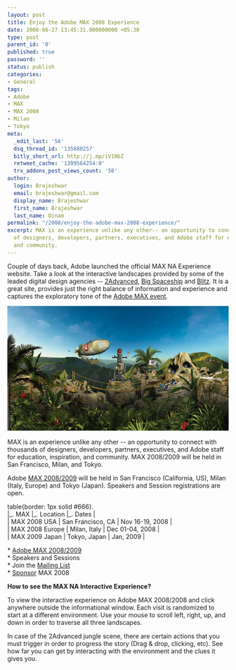 ```yaml
---
layout: post
title: Enjoy the Adobe MAX 2008 Experience
date: 2008-06-27 13:45:31.000000000 +05:30
type: post
parent_id: '0'
published: true
password: ''
status: publish
categories:
- General
tags:
- Adobe
- MAX
- MAX 2008
- Milan
- Tokyo
meta:
  _edit_last: '56'
  dsq_thread_id: '135680257'
  bitly_short_url: http://j.mp/iV1NbZ
  retweet_cache: '1309564254:0'
  trx_addons_post_views_count: '50'
author:
  login: Brajeshwar
  email: brajeshwar@gmail.com
  display_name: Brajeshwar
  first_name: Brajeshwar
  last_name: Oinam
permalink: "/2008/enjoy-the-adobe-max-2008-experience/"
excerpt: MAX is an experience unlike any other-- an opportunity to connect with thousands
  of designers, developers, partners, executives, and Adobe staff for education, inspiration,
  and community.
---
```

<p>Couple of days back, Adobe launched the official MAX NA Experience website. Take a look at the interactive landscapes provided by some of the leaded digital design agencies -- <a href="http://2advanced.com/">2Advanced</a>, <a href="http://www.bigspaceship.com/">Big Spaceship</a> and <a href="http://blitzagency.com/">Blitz</a>. It is a great site, provides just the right balance of information and experience and captures the exploratory tone of the <a href="http://max.adobe.com/">Adobe MAX event</a>.</p>
<p><img src="/static/2008/06/adobemax-2008-2a.jpg" alt="Adobe MAX 2008 banner by 2Advanced" /></p>
<p>MAX is an experience unlike any other -- an opportunity to connect with thousands of designers, developers, partners, executives, and Adobe staff for education, inspiration, and community. MAX 2008/2009 will be held in San Francisco, Milan, and Tokyo.</p>
<p>Adobe <a href="http://max.adobe.com/">MAX 2008/2009</a> will be held in San Francisco (California, US), Milan (Italy, Europe) and Tokyo (Japan). Speakers and Session registrations are open.</p>
<p>table{border: 1px solid #666}.<br />
|_. MAX |_. Location |_. Dates |<br />
| MAX 2008 USA | San Francisco, CA | Nov 16-19, 2008 |<br />
| MAX 2008 Europe | Milan, Italy | Dec 01-04, 2008 |<br />
| MAX 2009 Japan | Tokyo, Japan | Jan, 2009 |</p>
<p>* <a href="http://max.adobe.com/">Adobe MAX 2008/2009</a><br />
* Speakers and Sessions<br />
* Join the <a href="http://max.adobe.com/mailinglist/">Mailing List</a><br />
* <a href="http://max.adobe.com/sponsor/">Sponsor</a> MAX 2008</p>
<p><strong>How to see the MAX NA Interactive Experience?</strong></p>
<p>To view the interactive experience on Adobe MAX 2008/2008 and click anywhere outside the informational window. Each visit is randomized to start at a different environment. Use your mouse to scroll left, right, up, and down in order to traverse all three landscapes.</p>
<p>In case of the 2Advanced jungle scene, there are certain actions that you must trigger in order to progress the story (Drag & drop, clicking, etc). See how far you can get by interacting with the environment and the clues it gives you.</p>
